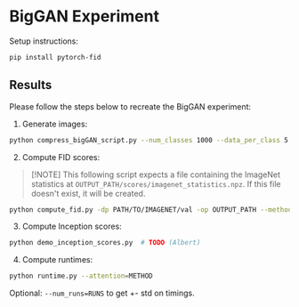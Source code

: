 # BigGAN Experiment

Setup instructions:

```bash
pip install pytorch-fid
```

## Results

Please follow the steps below to recreate the BigGAN experiment: 

1. Generate images:

```bash
python compress_bigGAN_script.py --num_classes 1000 --data_per_class 5 --beta 0.5 --attention METHOD --path OUTPUT_PATH/generations/
```

2. Compute FID scores:

> \[!NOTE\]
> This following script expects a file containing the ImageNet statistics at `OUTPUT_PATH/scores/imagenet_statistics.npz`. If this file doesn't exist, it will be created.

```bash
python compute_fid.py -dp PATH/TO/IMAGENET/val -op OUTPUT_PATH --method METHOD
```

3. Compute Inception scores:

```bash
python demo_inception_scores.py  # TODO (Albert)
```

4. Compute runtimes:
```bash
python runtime.py --attention=METHOD
```
Optional: `--num_runs=RUNS` to get +- std on timings.